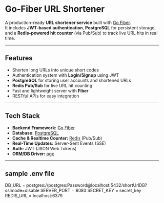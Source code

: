 # Go-Fiber URL Shortener

A production-ready **URL shortener service** built with [Go Fiber](https://gofiber.io/).  
It includes **JWT-based authentication**, **PostgreSQL** for persistent storage, and a **Redis-powered hit counter** (via Pub/Sub) to track live URL hits in real time.

---

##  Features
- Shorten long URLs into unique short codes
- Authentication system with **Login/Signup** using JWT
- **PostgreSQL** for storing user accounts and shortened URLs
-  **Redis Pub/Sub** for live URL hit counting
- Fast and lightweight server with **Fiber**
- RESTful APIs for easy integration

---

## Tech Stack
- **Backend Framework:** [Go Fiber](https://gofiber.io/)  
- **Database:** [PostgreSQL](https://www.postgresql.org/)  
- **Cache & Realtime Counter:** [Redis](https://redis.io/) (Pub/Sub)
- **Real-Time Updates:** Server-Sent Events (SSE)  
- **Auth:** JWT (JSON Web Tokens)  
- **ORM/DB Driver:** [pgx](https://github.com/jackc/pgx)  

---

## sample .env file

DB_URL = postgres://postgres:Password@localhost:5432/shortUrlDB?sslmode=disable 
SERVER_PORT = 8080 
SECRET_KEY = secret_key
REDIS_URL = localhost:6379
